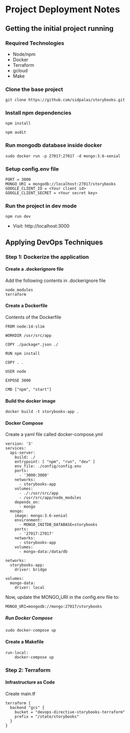 # Project Deployment Notes

## Getting the initial project running

### Required Technologies

- Node/npm
- Docker
- Terraform
- gcloud
- Make

### Clone the base project

```
git clone https://github.com/sidpalas/storybooks.git
```

### Install npm dependencies

```
npm install

npm audit
```

### Run mongodb database inside docker

```
sudo docker run -p 27017:27017 -d mongo:3.6-xenial
```

### Setup config.env file

```
PORT = 3000
MONGO_URI = mongodb://localhost:27017/storybooks
GOOGLE_CLIENT_ID = <Your client id>
GOOGLE_CLIENT_SECRET = <Your secret key>
```

### Run the project in dev mode

```
npm run dev
```

- Visit: http://localhost:3000


## Applying DevOps Techniques

### Step 1: Dockerize the application

#### Create a .dockerignore file

Add the following contents in .dockerignore file

```
node_modules
terraform
```

#### Create a Dockerfile

Contents of the Dockerfile

```
FROM node:14-slim

WORKDIR /usr/src/app

COPY ./package*.json ./

RUN npm install

COPY . .

USER node

EXPOSE 3000

CMD ["npm", "start"]
```


#### Build the docker image

```
docker build -t storybooks-app .
```

#### Docker Compose

Create a yaml file called docker-compose.yml

```
version: '3'
services:
  api-server:
    build: ./
    entrypoint: [ "npm", "run", "dev" ]
    env_file: ./config/config.env
    ports:
      - '3000:3000'
    networks:
      - storybooks-app
    volumes:
      - ./:/usr/src/app
      - /usr/src/app/node_modules
    depends_on:
      - mongo
  mongo:
    image: mongo:3.6-xenial
    environment:
      - MONGO_INITDB_DATABASE=storybooks
    ports:
      - '27017:27017'
    networks:
      - storybooks-app
    volumes:
      - mongo-data:/data/db

networks:
  storybooks-app:
    driver: bridge

volumes:
  mongo-data:
    driver: local

```

Now, update the MONGO_URI in the config.env file to:

```
MONGO_URI=mongodb://mongo:27017/storybooks

```


##### Run Docker Compose

```
sudo docker-compose up
```


#### Create a Makefile

```
run-local:
	docker-compose up 
```


### Step 2: Terraform

#### Infrastructure as Code

Create main.tf

```
terraform {
  backend "gcs" {
    bucket = "devops-directive-storybooks-terraform"
    prefix = "/state/storybooks"
  }
}
```
